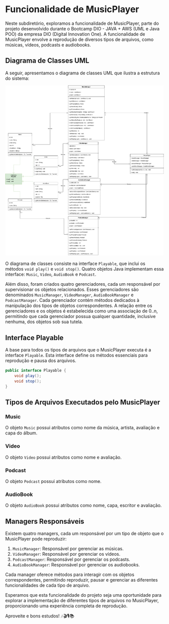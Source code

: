 # Funcionalidade de MusicPlayer

Neste subdiretório, exploramos a funcionalidade de MusicPlayer, parte do projeto desenvolvido durante o Bootcamp DIO - JAVA + AWS (UML e Java POO) da empresa DIO (Digital Innovation One). A funcionalidade de MusicPlayer envolve a reprodução de diversos tipos de arquivos, como músicas, vídeos, podcasts e audiobooks.

## Diagrama de Classes UML

A seguir, apresentamos o diagrama de classes UML que ilustra a estrutura do sistema:

![Diagrama de Classes](https://raw.githubusercontent.com/EuDavidReis-ODev/Java_POO_UML/main/src/assets/Diagrama_de_classes-IphoneMusicPlayer.drawio.png)

O diagrama de classes consiste na interface `Playable`, que inclui os métodos `void play()` e `void stop()`. Quatro objetos Java implementam essa interface: `Music`, `Video`, `AudioBook` e `Podcast`.

Além disso, foram criados quatro gerenciadores, cada um responsável por supervisionar os objetos relacionados. Esses gerenciadores são denominados `MusicManager`, `VideoManager`, `AudioBookManager` e `PodcastManager`. Cada gerenciador contém métodos dedicados à manipulação dos tipos de objetos correspondentes. A relação entre os gerenciadores e os objetos é estabelecida como uma associação de 0..n, permitindo que cada gerenciador possua qualquer quantidade, inclusive nenhuma, dos objetos sob sua tutela.

## Interface Playable

A base para todos os tipos de arquivos que o MusicPlayer executa é a interface `Playable`. Esta interface define os métodos essenciais para reprodução e pausa dos arquivos.
```java
public interface Playable {
    void play();
    void stop();
}
```

## Tipos de Arquivos Executados pelo MusicPlayer

### Music

O objeto `Music` possui atributos como nome da música, artista, avaliação e capa do álbum.

### Video

O objeto `Video` possui atributos como nome e avaliação.

### Podcast

O objeto `Podcast` possui atributos como nome.

### AudioBook

O objeto `AudioBook` possui atributos como nome, capa, escritor e avaliação.

## Managers Responsáveis

Existem quatro managers, cada um responsável por um tipo de objeto que o MusicPlayer pode reproduzir:

1. `MusicManager`: Responsável por gerenciar as músicas.
2. `VideoManager`: Responsável por gerenciar os vídeos.
3. `PodcastManager`: Responsável por gerenciar os podcasts.
4. `AudioBookManager`: Responsável por gerenciar os audiobooks.

Cada manager oferece métodos para interagir com os objetos correspondentes, permitindo reproduzir, pausar e gerenciar as diferentes funcionalidades de cada tipo de arquivo.

Esperamos que esta funcionalidade do projeto seja uma oportunidade para explorar a implementação de diferentes tipos de arquivos no MusicPlayer, proporcionando uma experiência completa de reprodução.

Aproveite e bons estudos! 🎶🎬🎙📚
